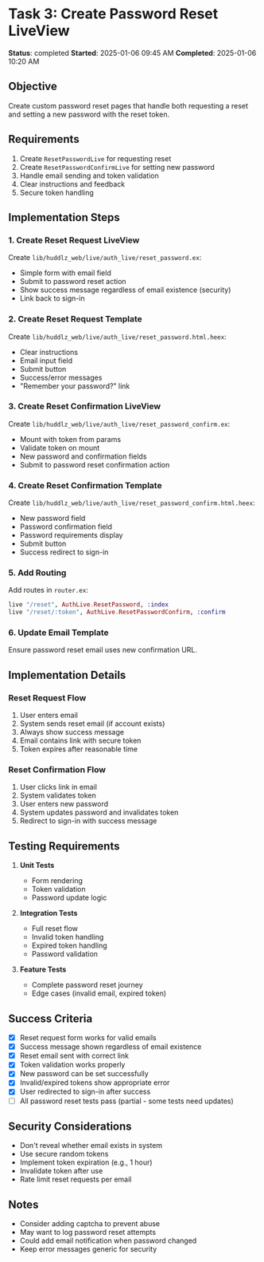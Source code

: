 # Task 3: Create Password Reset LiveView

**Status**: completed
**Started**: 2025-01-06 09:45 AM
**Completed**: 2025-01-06 10:20 AM

## Objective

Create custom password reset pages that handle both requesting a reset and setting a new password with the reset token.

## Requirements

1. Create `ResetPasswordLive` for requesting reset
2. Create `ResetPasswordConfirmLive` for setting new password
3. Handle email sending and token validation
4. Clear instructions and feedback
5. Secure token handling

## Implementation Steps

### 1. Create Reset Request LiveView

Create `lib/huddlz_web/live/auth_live/reset_password.ex`:
- Simple form with email field
- Submit to password reset action
- Show success message regardless of email existence (security)
- Link back to sign-in

### 2. Create Reset Request Template

Create `lib/huddlz_web/live/auth_live/reset_password.html.heex`:
- Clear instructions
- Email input field
- Submit button
- Success/error messages
- "Remember your password?" link

### 3. Create Reset Confirmation LiveView

Create `lib/huddlz_web/live/auth_live/reset_password_confirm.ex`:
- Mount with token from params
- Validate token on mount
- New password and confirmation fields
- Submit to password reset confirmation action

### 4. Create Reset Confirmation Template

Create `lib/huddlz_web/live/auth_live/reset_password_confirm.html.heex`:
- New password field
- Password confirmation field
- Password requirements display
- Submit button
- Success redirect to sign-in

### 5. Add Routing

Add routes in `router.ex`:
```elixir
live "/reset", AuthLive.ResetPassword, :index
live "/reset/:token", AuthLive.ResetPasswordConfirm, :confirm
```

### 6. Update Email Template

Ensure password reset email uses new confirmation URL.

## Implementation Details

### Reset Request Flow

1. User enters email
2. System sends reset email (if account exists)
3. Always show success message
4. Email contains link with secure token
5. Token expires after reasonable time

### Reset Confirmation Flow

1. User clicks link in email
2. System validates token
3. User enters new password
4. System updates password and invalidates token
5. Redirect to sign-in with success message

## Testing Requirements

1. **Unit Tests**
   - Form rendering
   - Token validation
   - Password update logic

2. **Integration Tests**
   - Full reset flow
   - Invalid token handling
   - Expired token handling
   - Password validation

3. **Feature Tests**
   - Complete password reset journey
   - Edge cases (invalid email, expired token)

## Success Criteria

- [x] Reset request form works for valid emails
- [x] Success message shown regardless of email existence
- [x] Reset email sent with correct link
- [x] Token validation works properly
- [x] New password can be set successfully
- [x] Invalid/expired tokens show appropriate error
- [x] User redirected to sign-in after success
- [ ] All password reset tests pass (partial - some tests need updates)

## Security Considerations

- Don't reveal whether email exists in system
- Use secure random tokens
- Implement token expiration (e.g., 1 hour)
- Invalidate token after use
- Rate limit reset requests per email

## Notes

- Consider adding captcha to prevent abuse
- May want to log password reset attempts
- Could add email notification when password changed
- Keep error messages generic for security